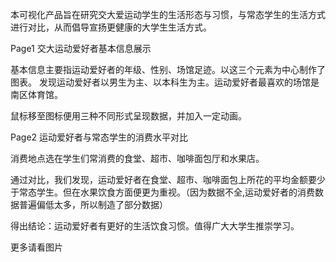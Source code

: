 本可视化产品旨在研究交大爱运动学生的生活形态与习惯，与常态学生的生活方式进行对比，从而倡导宣扬更健康的大学生生活方式。


Page1
交大运动爱好者基本信息展示

基本信息主要指运动爱好者的年级、性别、场馆足迹。以这三个元素为中心制作了图表。
发现运动爱好者以男生为主、以本科生为主。运动爱好者最喜欢的场馆是南区体育馆。

鼠标移至图标便用三种不同形式呈现数据，并加入一定动画。

Page2
运动爱好者与常态学生的消费水平对比

消费地点选在学生们常消费的食堂、超市、咖啡面包厅和水果店。

通过对比，我们发现，运动爱好者在食堂、超市、咖啡面包上所花的平均金额要少于常态学生。但在水果饮食方面便更为重视。（因为数据不全,运动爱好者的消费数据普遍偏低太多，所以制造了部分数据）


得出结论：运动爱好者有更好的生活饮食习惯。值得广大大学生推崇学习。

更多请看图片
